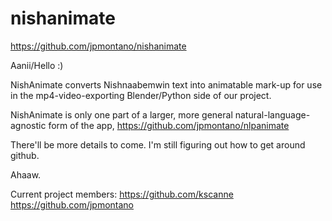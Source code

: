 nishanimate
===========

https://github.com/jpmontano/nishanimate

Aanii/Hello :)

NishAnimate converts Nishnaabemwin text into animatable mark-up for use in the mp4-video-exporting Blender/Python side of our project.

NishAnimate is only one part of a larger, more general natural-language-agnostic form of the app, https://github.com/jpmontano/nlpanimate 

There'll be more details to come. I'm still figuring out how to get around github.

Ahaaw.

Current project members:
https://github.com/kscanne
https://github.com/jpmontano
